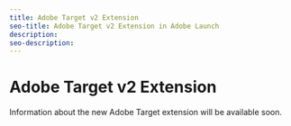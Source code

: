 ```yaml
---
title: Adobe Target v2 Extension
seo-title: Adobe Target v2 Extension in Adobe Launch
description: 
seo-description: 
---
```


# Adobe Target v2 Extension

Information about the new Adobe Target extension will be available soon.

